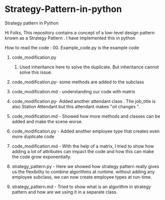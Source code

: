 # Strategy-Pattern-in-python
Strategy pattern in Python

Hi Folks,
This repository contains a concept of a low-level design pattern known as a Strategy Pattern .
I have implemented this in python 

How to read the code :
00. Example_code.py is the example code

01. code_modification.py
      1. Used inheritance here to solve the duplicate. But inheritance cannot solve this issue.

02. code_modification.py- some methods are added to the subclass
02. code_modification.md - understanding our code with matrix

03. code_modification.py- Added another attendant class . The job_title is also Station Attendant but this attendant makes "oil changes ".
03. code_modification.md - Showed how more methods and classes can be added and make the scene worse.

04. code_modification.py - Added another employee type that creates even more duplicate code
04. code_modification.md - With the help of a matrix, I tried to show how adding a lot of attributes can impact the code and how this can make the code grow exponentially.

05. strategy_pattern.py - Here we showed how strategy pattern really gives us the flexibility to combine algorithms at runtime. without adding any employee subclass, we can now create employee types at run-time.
05. strategy_pattern.md - Tried to show what is an algorithm in strategy pattern and how are we using it in a separate class.
